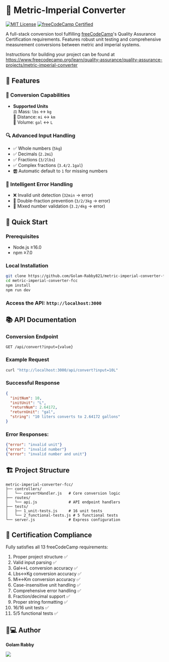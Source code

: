 # 📐 Metric-Imperial Converter

[![MIT License](https://img.shields.io/badge/License-MIT-green.svg)](https://opensource.org/licenses/MIT)
[![freeCodeCamp Certified](https://img.shields.io/badge/freeCodeCamp-QA%20Certification-blue)](https://www.freecodecamp.org/certification/fcc/quality-assurance-v7)

A full-stack conversion tool fulfilling [freeCodeCamp](https://www.freecodecamp.org/)'s Quality Assurance Certification requirements. Features robust unit testing and comprehensive measurement conversions between metric and imperial systems.

Instructions for building your project can be found at https://www.freecodecamp.org/learn/quality-assurance/quality-assurance-projects/metric-imperial-converter

## 🌟 Features

### 📐 Conversion Capabilities

- **Supported Units**  
  ⚖️ Mass: `lbs` ↔ `kg`  
  📏 Distance: `mi` ↔ `km`  
  🫙 Volume: `gal` ↔ `L`

### 🔍 Advanced Input Handling

- ✅ Whole numbers (`5kg`)
- ✅ Decimals (`2.2mi`)
- ✅ Fractions (`3/2lbs`)
- ✅ Complex fractions (`3.4/2.1gal`)
- 🆎 Automatic default to `1` for missing numbers

### 🧠 Intelligent Error Handling

- ❌ Invalid unit detection (`32min` → error)
- 🛑 Double-fraction prevention (`3/2/3kg` → error)
- 🚫 Mixed number validation (`3.2/4kg` → error)

## 🚀 Quick Start

### Prerequisites

- Node.js ≥16.0
- npm ≥7.0

### Local Installation

```bash
git clone https://github.com/Golam-Rabby821/metric-imperial-converter-fcc.git
cd metric-imperial-converter-fcc
npm install
npm run dev
```

### Access the API: ``` http://localhost:3000 ```

## 📚 API Documentation
### Conversion Endpoint
``` http
GET /api/convert?input={value}
```

### Example Request
```bash
curl "http://localhost:3000/api/convert?input=10L"
```

### Successful Response
```json
{
  "initNum": 10,
  "initUnit": "L",
  "returnNum": 2.64172,
  "returnUnit": "gal",
  "string": "10 liters converts to 2.64172 gallons"
}
```
### Error Responses:

```json
{"error": "invalid unit"}
{"error": "invalid number"}
{"error": "invalid number and unit"}
```
## 🏗 Project Structure
```
metric-imperial-converter-fcc/
├── controllers/
│   └── convertHandler.js   # Core conversion logic
├── routes/
│   └── api.js              # API endpoint handlers
├── tests/
│   ├── 1_unit-tests.js     # 16 unit tests
│   └── 2_functional-tests.js # 5 functional tests
└── server.js               # Express configuration
```

## 📜 Certification Compliance
Fully satisfies all 13 freeCodeCamp requirements:

1. Proper project structure ✅
2. Valid input parsing ✅
3. Gal↔L conversion accuracy ✅
4. Lbs↔Kg conversion accuracy ✅
5. Mi↔Km conversion accuracy ✅
6. Case-insensitive unit handling ✅
7. Comprehensive error handling ✅
8. Fraction/decimal support ✅
9. Proper string formatting ✅
10. 16/16 unit tests ✅
11. 5/5 functional tests ✅

## 👨💻 Author
**Golam Rabby**
<p>
  <a href="https://www.linkedin.com/in/golamrabby-" target="_blank">
    <img src="https://img.shields.io/badge/LinkedIn-0077B5?style=for-the-badge&logo=linkedin&logoColor=white"/>
</a>
</p>

